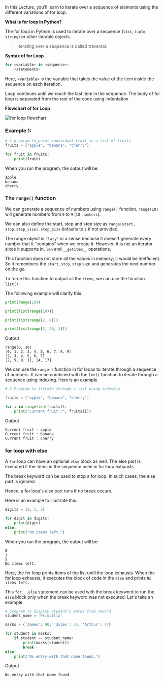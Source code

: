 In this Lecture, you'll learn to iterate over a sequence of elements using the different variations of for loop.

**What is for loop in Python?**

The for loop in Python is used to iterate over a sequence (`list`, `tuple`, `string`) or other iterable objects.

> Iterating over a sequence is called traversal.

**Syntax of for Loop**

```python
for <variable> in <sequence>:
    <statements>
```

Here, `<variable>` is the variable that takes the value of the item inside the sequence on each iteration.

Loop continues until we reach the last item in the sequence. The body of for loop is separated from the rest of the code using indentation.

**Flowchart of for Loop**

<img src="https://cdn.programiz.com/sites/tutorial2program/files/forLoop.jpg" alt="for loop flowchart">

<br>

### Example 1:

```python
# A program to print individual fruit in a list of fruits
fruits = ["apple", "banana", "cherry"]

for fruit in fruits:
    print(fruit)
```

When you run the program, the output will be:

```
apple
banana
cherry
```

### The `range()` function

We can generate a sequence of numbers using `range()` function. `range(10)` will generate numbers from `0` to `9` (`10 numbers`).

We can also define the start, stop and step size as `range(start, stop,step_size)`. `step_size` defaults to `1` if not provided.

The range object is `"lazy"` in a sense because it doesn't generate every number that it "contains" when we create it. However, it is not an iterator since it supports in, `len` and `__getitem__` operations.

This function does not store all the values in memory; it would be inefficient. So it remembers the `start`, `stop`, `step` size and generates the next number on the go.

To force this function to output all the `items`, we can use the function `list()`.

The following example will clarify this.

```python
print(range(10))

print(list(range(10)))

print(list(range(2, 8)))

print(list(range(2, 20, 3)))
```

Output

```
range(0, 10)
[0, 1, 2, 3, 4, 5, 6, 7, 8, 9]
[2, 3, 4, 5, 6, 7]
[2, 5, 8, 11, 14, 17]
```

We can use the `range()` function in for loops to iterate through a sequence of numbers. It can be combined with the `len()` function to iterate through a sequence using indexing. Here is an example.

```python
# A Program to iterate through a list using indexing

fruits = ["apple", "banana", "cherry"]

for i in range(len(fruits)):
    print("Current fruit :", fruits[i])
```

Output

```
Current fruit : apple
Current fruit : banana
Current fruit : cherry
```

### for loop with else

A `for` loop can have an optional `else` block as well. The else part is executed if the items in the sequence used in for loop exhausts.

The break keyword can be used to stop a for loop. In such cases, the else part is ignored.

Hence, a for loop's else part runs if no break occurs.

Here is an example to illustrate this.

```python
digits = [0, 1, 5]

for digit in digits:
    print(digit)
else:
    print("No items left.")
```

When you run the program, the output will be:

```
0
1
5
No items left.
```

Here, the for loop prints items of the list until the loop exhausts. When the for loop exhausts, it executes the block of code in the `else` and prints `No items left.`

This `for...else` statement can be used with the break keyword to run the `else` block only when the break keyword was not executed. Let's take an example:

```python
# program to display student's marks from record
student_name = 'Priscilla'

marks = {'James': 90, 'Jules': 55, 'Arthur': 77}

for student in marks:
    if student == student_name:
        print(marks[student])
        break
else:
    print('No entry with that name found.')
```

Output

```
No entry with that name found.
```

